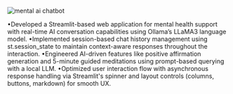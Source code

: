 
![mental ai chatbot](https://github.com/user-attachments/assets/7dde19f4-45b7-453a-820a-f6bf9525a331)


•Developed a Streamlit-based web application for mental health support with real-time AI conversation capabilities using
Ollama’s LLaMA3 language model.
•Implemented session-based chat history management using st.session_state to maintain context-aware responses throughout
the interaction.
•Engineered AI-driven features like positive affirmation generation and 5-minute guided meditations using prompt-based
querying with a local LLM.
•Optimized user interaction flow with asynchronous response handling via Streamlit's spinner and layout controls (columns,
buttons, markdown) for smooth UX.